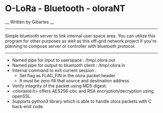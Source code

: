 # O-LoRa - Bluetooth - oloraNT
__ Written by Gibartes __
*********************************************************************************************************
Simple bluetooth server to link internal user space area. You can utilize this program for other purposes as well as this off-grid network project if you're planning to compose server or controller with bluetooth protocol.

*********************************************************************************************************
* Named pipe for input to userspace	: /tmp/.olora.out
* Named pipe for output to bluetooth client	: /tmp/.olora.in
* Internal command to exit current session 	:
  * Set flag as FLAG_FIN in the olora packet header
  * It must be zero-fill that source and destination address 
* Verify integrity of the packet using MD5 digest. 
* <olorastd.h> offers AES256-cbc and RSA encryption/decryption using openSSL.
* Supports python3 library which is able to handle olora packets with C back-end code.